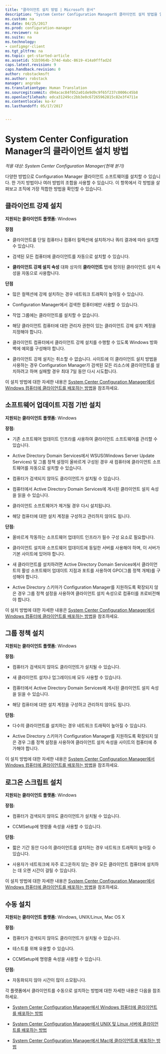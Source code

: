```yaml
---
title: "클라이언트 설치 방법 | Microsoft 문서"
description: "System Center Configuration Manager의 클라이언트 설치 방법을 알아봅니다."
ms.custom: na
ms.date: 04/25/2017
ms.prod: configuration-manager
ms.reviewer: na
ms.suite: na
ms.technology:
- configmgr-client
ms.tgt_pltfrm: na
ms.topic: get-started-article
ms.assetid: 51b5964b-374d-4abc-8619-414a9fffad2d
caps.latest.revision: 9
caps.handback.revision: 0
author: robstackmsft
ms.author: robstack
manager: angrobe
ms.translationtype: Human Translation
ms.sourcegitcommit: d94acac84f052a01de9d9c9f65f237c0006c45b8
ms.openlocfilehash: edca31249cc2bb3e0c67265962815c82e3f4711e
ms.contentlocale: ko-kr
ms.lasthandoff: 05/17/2017


---
```

# <a name="client-installation-methods-in-system-center-configuration-manager"></a>System Center Configuration Manager의 클라이언트 설치 방법

*적용 대상: System Center Configuration Manager(현재 분기)*

다양한 방법으로 Configuration Manager 클라이언트 소프트웨어를 설치할 수 있습니다. 한 가지 방법이나 여러 방법의 조합을 사용할 수 있습니다. 이 항목에서 각 방법을 살펴보고 조직에 가장 적합한 방법을 확인할 수 있습니다.  

## <a name="client-push-installation"></a>클라이언트 강제 설치  

 **지원되는 클라이언트 플랫폼:** Windows  

 **장점**  

-   클라이언트를 단일 컴퓨터나 컴퓨터 컬렉션에 설치하거나 쿼리 결과에 따라 설치할 수 있습니다.  

-   검색된 모든 컴퓨터에 클라이언트를 자동으로 설치할 수 있습니다.  

-   **클라이언트 강제 설치 속성** 대화 상자의 **클라이언트** 탭에 정의된 클라이언트 설치 속성을 자동으로 사용합니다.  

 **단점**  

-   많은 컬렉션에 강제 설치하는 경우 네트워크 트래픽이 높아질 수 있습니다.  

-   Configuration Manager에서 검색한 컴퓨터에만 사용할 수 있습니다.  

-   작업 그룹에는 클라이언트를 설치할 수 없습니다.  

-   해당 클라이언트 컴퓨터에 대한 관리자 권한이 있는 클라이언트 강제 설치 계정을 지정해야 합니다.  

-   클라이언트 컴퓨터에서 클라이언트 강제 설치를 수행할 수 있도록 Windows 방화벽에 예외를 구성해야 합니다.  

-   클라이언트 강제 설치는 취소할 수 없습니다. 사이트에 이 클라이언트 설치 방법을 사용하는 경우 Configuration Manager가 검색된 모든 리소스에 클라이언트를 설치하려고 하며 실패할 경우 최대 7일 동안 다시 시도합니다.  

 이 설치 방법에 대한 자세한 내용은 [System Center Configuration Manager에서 Windows 컴퓨터에 클라이언트를 배포하는 방법](../../../../core/clients/deploy/deploy-clients-to-windows-computers.md)을 참조하세요.  

## <a name="software-update-point-based-installation"></a>소프트웨어 업데이트 지점 기반 설치  
 **지원되는 클라이언트 플랫폼:** Windows  

 **장점:**  

-   기존 소프트웨어 업데이트 인프라를 사용하여 클라이언트 소프트웨어를 관리할 수 있습니다.  

-   Active Directory Domain Services에서 WSUS(Windows Server Update Services) 및 그룹 정책 설정이 올바르게 구성된 경우 새 컴퓨터에 클라이언트 소프트웨어를 자동으로 설치할 수 있습니다.  

-   컴퓨터가 검색되지 않아도 클라이언트가 설치될 수 있습니다.  

-   컴퓨터에서 Active Directory Domain Services에 게시된 클라이언트 설치 속성을 읽을 수 있습니다.  

-   클라이언트 소프트웨어가 제거될 경우 다시 설치됩니다.  

-   해당 컴퓨터에 대한 설치 계정을 구성하고 관리하지 않아도 됩니다.  

 **단점:**  

-   올바르게 작동하는 소프트웨어 업데이트 인프라가 필수 구성 요소로 필요합니다.  

-   클라이언트 설치와 소프트웨어 업데이트에 동일한 서버를 사용해야 하며, 이 서버가 기본 사이트에 있어야 합니다.  

-   새 클라이언트를 설치하려면 Active Directory Domain Services에서 클라이언트의 활성 소프트웨어 업데이트 지점과 포트를 사용하여 GPO(그룹 정책 개체)를 구성해야 합니다.  

-   Active Directory 스키마가 Configuration Manager를 지원하도록 확장되지 않은 경우 그룹 정책 설정을 사용하여 클라이언트 설치 속성으로 컴퓨터를 프로비전해야 합니다.  

 이 설치 방법에 대한 자세한 내용은 [System Center Configuration Manager에서 Windows 컴퓨터에 클라이언트를 배포하는 방법](../../../../core/clients/deploy/deploy-clients-to-windows-computers.md)을 참조하세요.  

## <a name="group-policy-installation"></a>그룹 정책 설치  
 **지원되는 클라이언트 플랫폼:** Windows  

 **장점:**  

-   컴퓨터가 검색되지 않아도 클라이언트가 설치될 수 있습니다.  

-   새 클라이언트 설치나 업그레이드에 모두 사용할 수 있습니다.  

-   컴퓨터에서 Active Directory Domain Services에 게시된 클라이언트 설치 속성을 읽을 수 있습니다.  

-   해당 컴퓨터에 대한 설치 계정을 구성하고 관리하지 않아도 됩니다.  

 **단점:**  

-   다수의 클라이언트를 설치하는 경우 네트워크 트래픽이 높아질 수 있습니다.  

-   Active Directory 스키마가 Configuration Manager를 지원하도록 확장되지 않은 경우 그룹 정책 설정을 사용하여 클라이언트 설치 속성을 사이트의 컴퓨터에 추가해야 합니다.  

 이 설치 방법에 대한 자세한 내용은 [System Center Configuration Manager에서 Windows 컴퓨터에 클라이언트를 배포하는 방법](../../../../core/clients/deploy/deploy-clients-to-windows-computers.md)을 참조하세요.  

## <a name="logon-script-installation"></a>로그온 스크립트 설치  
 **지원되는 클라이언트 플랫폼:** Windows  

 **장점:**  

-   컴퓨터가 검색되지 않아도 클라이언트가 설치될 수 있습니다.  

-   CCMSetup에 명령줄 속성을 사용할 수 있습니다.  

 **단점:**  

-   짧은 기간 동안 다수의 클라이언트를 설치하는 경우 네트워크 트래픽이 높아질 수 있습니다.  

-   사용자가 네트워크에 자주 로그온하지 않는 경우 모든 클라이언트 컴퓨터에 설치하는 데 오랜 시간이 걸릴 수 있습니다.  

 이 설치 방법에 대한 자세한 내용은 [System Center Configuration Manager에서 Windows 컴퓨터에 클라이언트를 배포하는 방법](../../../../core/clients/deploy/deploy-clients-to-windows-computers.md)을 참조하세요.  

## <a name="manual-installation"></a>수동 설치  
 **지원되는 클라이언트 플랫폼:** Windows, UNIX/Linux, Mac OS X  

 **장점:**  

-   컴퓨터가 검색되지 않아도 클라이언트가 설치될 수 있습니다.  

-   테스트를 위해 유용할 수 있습니다.  

-   CCMSetup에 명령줄 속성을 사용할 수 있습니다.  

 **단점:**  

-   자동화되지 않아 시간이 많이 소모됩니다.  

 각 플랫폼에서 클라이언트를 수동으로 설치하는 방법에 대한 자세한 내용은 다음을 참조하세요.  

-   [System Center Configuration Manager에서 Windows 컴퓨터에 클라이언트를 배포하는 방법](../../../../core/clients/deploy/deploy-clients-to-windows-computers.md)  

-   [System Center Configuration Manager에서 UNIX 및 Linux 서버에 클라이언트를 배포하는 방법](../../../../core/clients/deploy/deploy-clients-to-unix-and-linux-servers.md)  

-   [System Center Configuration Manager에서 Mac에 클라이언트를 배포하는 방법](../../../../core/clients/deploy/deploy-clients-to-macs.md)  

